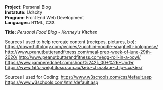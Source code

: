 **Project:** Personal Blog\
**Instatute:** Udacity\
**Program:** Front End Web Development\
**Languages:** HTML, CSS

**Title:** *Personal Food Blog - Kortney's Kitchen*

Sources I used to help recreate content (reciepes, pictures, bio): 
  https://downshiftology.com/recipes/zucchini-noodle-spaghetti-bolognese/
  http://www.peanutbutterandfitness.com/meal-prep-week-of-june-29th-2020/
  http://www.peanutbutterandfitness.com/egg-roll-in-a-bowl/
  https://www.pamperedchef.com/shop/%2425_00+%26+Under
  https://www.fatforweightloss.com.au/keto-chocolate-chip-cookies/

Sources I used for Coding: 
  https://www.w3schools.com/css/default.asp
  https://www.w3schools.com/html/default.asp
  
